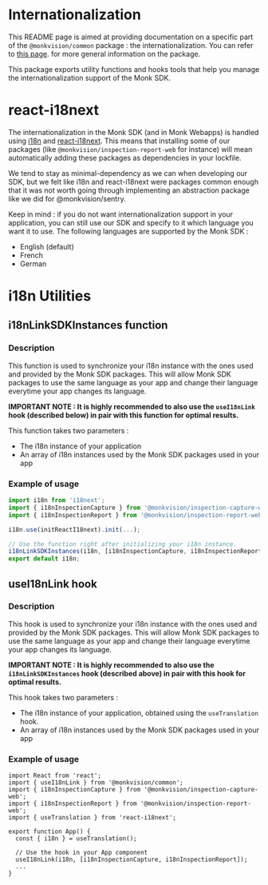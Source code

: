 # Internationalization
This README page is aimed at providing documentation on a specific part of the `@monkvision/common` package : the
internationalization. You can refer to [this page](README.md). for more general information on the package.

This package exports utility functions and hooks tools that help you manage the internationalization support of the Monk
SDK.

# react-i18next
The internationalization in the Monk SDK (and in Monk Webapps) is handled using [i18n](https://www.i18next.com/) and
[react-i18next](https://react.i18next.com/). This means that installing some of our packages (like
`@monkvision/inspection-report-web` for instance) will mean automatically adding these packages as dependencies in your
lockfile.

We tend to stay as minimal-dependency as we can when developing our SDK, but we felt like i18n and react-i18next were
packages common enough that it was not worth going through implementing an abstraction package like we did for
@monkvision/sentry.

Keep in mind : if you do not want internationalization support in your application, you can still use our SDK and
specify to it which language you want it to use. The following languages are supported by the Monk SDK :

- English (default)
- French
- German

# i18n Utilities
## i18nLinkSDKInstances function
### Description
This function is used to synchronize your i18n instance with the ones used and provided by the Monk SDK packages. This
will allow Monk SDK packages to use the same language as your app and change their language everytime your app changes
its language.

**IMPORTANT NOTE : It is highly recommended to also use the `useI18nLink` hook (described below) in pair with this
function for optimal results.**

This function takes two parameters :
- The i18n instance of your application
- An array of i18n instances used by the Monk SDK packages used in your app

### Example of usage
```typescript
import i18n from 'i18next';
import { i18nInspectionCapture } from '@monkvision/inspection-capture-web';
import { i18nInspectionReport } from '@monkvision/inspection-report-web';

i18n.use(initReactI18next).init(...);

// Use the function right after initializing your i18n instance.
i18nLinkSDKInstances(i18n, [i18nInspectionCapture, i18nInspectionReport]);
export default i18n;
```

## useI18nLink hook
### Description
This hook is used to synchronize your i18n instance with the ones used and provided by the Monk SDK packages. This
will allow Monk SDK packages to use the same language as your app and change their language everytime your app changes
its language.

**IMPORTANT NOTE : It is highly recommended to also use the `i18nLinkSDKInstances` hook (described above) in pair with
this hook for optimal results.**

This hook takes two parameters :
- The i18n instance of your application, obtained using the `useTranslation` hook.
- An array of i18n instances used by the Monk SDK packages used in your app

### Example of usage
```tsx
import React from 'react';
import { useI18nLink } from '@monkvision/common';
import { i18nInspectionCapture } from '@monkvision/inspection-capture-web';
import { i18nInspectionReport } from '@monkvision/inspection-report-web';
import { useTranslation } from 'react-i18next';

export function App() {
  const { i18n } = useTranslation();

  // Use the hook in your App component
  useI18nLink(i18n, [i18nInspectionCapture, i18nInspectionReport]);
  ...
}
```
